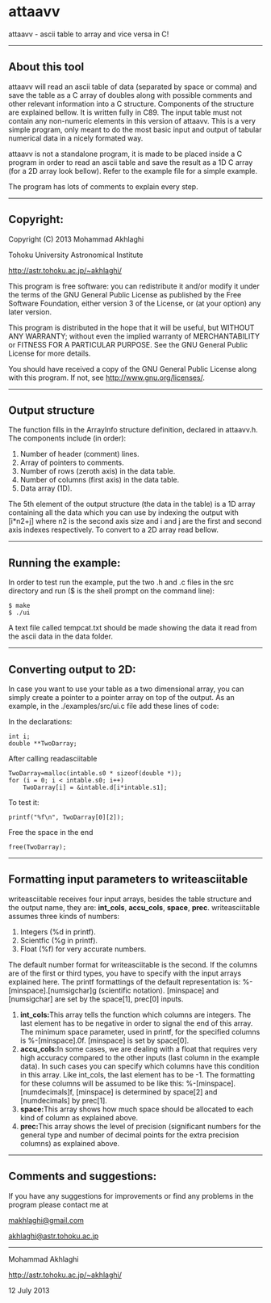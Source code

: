 attaavv
=======

attaavv - ascii table to array and vice versa in C!

----------------------------------------
About this tool
----------------------------------------
attaavv will read an ascii table of data (separated by space or 
comma) and save the table as a C array of doubles along with 
possible comments and other relevant information into a C 
structure. Components of the structure are explained bellow. 
It is written fully in C89. The input table must not contain 
any non-numeric elements in this version of attaavv. This is 
a very simple program, only meant to do the most basic input 
and output of tabular numerical data in a nicely formated way. 

attaavv is not a standalone program, it is made to be placed 
inside a C program in order to read an ascii table and save the
result as a 1D C array (for a 2D array look bellow). Refer to
the example file for a simple example.

The program has lots of comments to explain every step.

----------------------------------------
Copyright:
----------------------------------------
Copyright (C) 2013 Mohammad Akhlaghi

Tohoku University Astronomical Institute

http://astr.tohoku.ac.jp/~akhlaghi/

This program is free software: you can redistribute it and/or modify
it under the terms of the GNU General Public License as published by
the Free Software Foundation, either version 3 of the License, or
(at your option) any later version.

This program is distributed in the hope that it will be useful,
but WITHOUT ANY WARRANTY; without even the implied warranty of
MERCHANTABILITY or FITNESS FOR A PARTICULAR PURPOSE.  See the
GNU General Public License for more details.

You should have received a copy of the GNU General Public License
along with this program.  If not, see <http://www.gnu.org/licenses/>.

----------------------------------------
Output structure
----------------------------------------
The function fills in the ArrayInfo structure definition, declared
in attaavv.h. The components include (in order): 

1. Number of header (comment) lines.
2. Array of pointers to comments.
3. Number of rows (zeroth axis) in the data table.
4. Number of columns (first axis) in the data table.
5. Data array (1D).

The 5th element of the output structure (the data in the table) 
is a 1D array containing all the data which you can use
by indexing the output with [i*n2+j] where n2 is the second
axis size and i and j are the first and second axis indexes 
respectively. To convert to a 2D array read bellow. 


----------------------------------------
Running the example:
----------------------------------------
In order to test run the example, put the two .h and .c files in the
src directory and run ($ is the shell prompt on the command line):

    $ make
    $ ./ui

A text file called tempcat.txt should be made showing the data it 
read from the ascii data in the data folder.

----------------------------------------
Converting output to 2D:
----------------------------------------
In case you want to use your table as a two dimensional array, 
you can simply create a pointer to a pointer array on top of 
the output. As an example, in the ./examples/src/ui.c file 
add these lines of code:

In the declarations:

    int i;
    double **TwoDarray;

After calling readasciitable

    TwoDarray=malloc(intable.s0 * sizeof(double *));
    for (i = 0; i < intable.s0; i++)
        TwoDarray[i] = &intable.d[i*intable.s1];

To test it:

    printf("%f\n", TwoDarray[0][2]);

Free the space in the end

    free(TwoDarray);

----------------------------------------
Formatting input parameters to writeasciitable
----------------------------------------
writeasciitable receives four input arrays, besides the table structure
and the output name, they are: <b>int_cols</b>, <b>accu_cols</b>, 
<b>space</b>, <b>prec</b>. writeasciitable assumes three kinds of numbers:

1. Integers (%d in printf).
2. Scientfic (%g in printf).
3. Float (%f) for very accurate numbers.

The default number format for writeasciitable is the second. If the 
columns are of the first or third types, you have to specify with
the input arrays explained here. The printf formattings of the
default representation is: %-[minspace].[numsigchar]g (scientific 
notation). [minspace] and [numsigchar] are set by the space[1], 
prec[0] inputs.

<ol>
<li><b>int_cols:</b>This array tells the function which columns are 
            integers. The last element has to be negative in order 
            to signal the end of this array. The minimum space 
            parameter, used in printf, for the specified columns is 
            %-[minspace].0f. [minspace] is set by space[0].</li>
<li><b>accu_cols:</b>In some cases, we are dealing with a float that 
            requires very high accuracy compared to the other inputs 
            (last column in the example data). In such cases you can 
            specify which columns have this condition in this array. 
            Like int_cols, the last element has to be -1. The 
            formatting for these columns will be assumed to be like 
            this: %-[minspace].[numdecimals]f, [minspace]
            is determined by space[2] and [numdecimals] by prec[1].</li>
<li><b>space:</b>This array shows how much space should be allocated to 
            each kind of column as explained above.</li>
<li><b>prec:</b>This array shows the level of precision (significant 
            numbers for the general type and number of decimal points
            for the extra precision columns) as explained above.</li>
</ol>

----------------------------------------
Comments and suggestions:
----------------------------------------
If you have any suggestions for improvements or find any problems 
in the program please contact me at 

makhlaghi@gmail.com 

akhlaghi@astr.tohoku.ac.jp

----------------------------------------
Mohammad Akhlaghi

http://astr.tohoku.ac.jp/~akhlaghi/

12 July 2013
